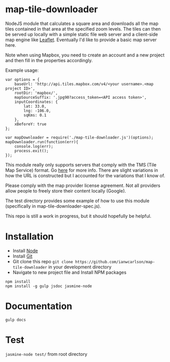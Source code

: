# map-tile-downloader

NodeJS module that calculates a square area and downloads all the map tiles contained in that area at the specified zoom levels.  The tiles can then be served up locally with a simple static file web server and a client-side map engine like [Leaflet](http://leafletjs.com/). Eventually I'd like to provide a basic map server here.

Note when using Mapbox, you need to create an account and a new project and then fill in the properties accordingly.

Example usage:
```
var options = {
	baseUrl: 'http://api.tiles.mapbox.com/v4/<your username>.<map project ID>',
	rootDir: 'mapbox/',
	mapSourceSuffix: '.jpg90?access_token=<API access token>',
	inputCoordinates: {
		lat: 33.0,
		lng: -106.0,
		sqKms: 0.1
	},
	xBeforeY: true
};

var mapDownloader = require('./map-tile-downloader.js')(options);
mapDownloader.run(function(err){
	console.log(err);
	process.exit();
});
```

This module really only supports servers that comply with the TMS (Tile Map Service) format.  Go [here](http://wiki.openstreetmap.org/wiki/TMS) for more info.  There are slight variations in how the URL is constructed but I accounted for the variations that I know of.  

Please comply with the map provider license agreement.  Not all providers allow people to freely store their content locally (Google).  

The test directory provides some example of how to use this module (specifically in map-tile-downloader-spec.js).

This repo is still a work in progress, but it should hopefully be helpful.  

# Installation
- Install [Node](http://nodejs.org/)
- Install [Git](http://git-scm.com/book/en/v2/Getting-Started-Installing-Git)
- Git clone this repo `git clone https://github.com/ianwcarlson/map-tile-downloader` in your development directory
- Navigate to new project file and Install NPM packages
```
npm install
npm install -g gulp jsdoc jasmine-node
```

# Documentation
`gulp docs`

# Test
`jasmine-node test/` from root directory